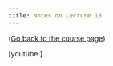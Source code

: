 ```yaml
---
title: Notes on Lecture 18
---
```


([Go back to the course page](/classes/parp/index.html))

[youtube ]


